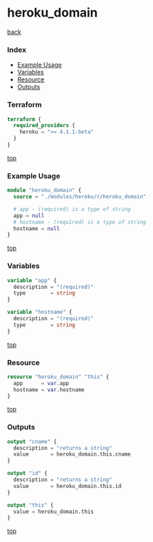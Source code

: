 # heroku_domain

[back](../heroku.md)

### Index

- [Example Usage](#example-usage)
- [Variables](#variables)
- [Resource](#resource)
- [Outputs](#outputs)

### Terraform

```terraform
terraform {
  required_providers {
    heroku = ">= 4.1.1-beta"
  }
}
```

[top](#index)

### Example Usage

```terraform
module "heroku_domain" {
  source = "./modules/heroku/r/heroku_domain"

  # app - (required) is a type of string
  app = null
  # hostname - (required) is a type of string
  hostname = null
}
```

[top](#index)

### Variables

```terraform
variable "app" {
  description = "(required)"
  type        = string
}

variable "hostname" {
  description = "(required)"
  type        = string
}
```

[top](#index)

### Resource

```terraform
resource "heroku_domain" "this" {
  app      = var.app
  hostname = var.hostname
}
```

[top](#index)

### Outputs

```terraform
output "cname" {
  description = "returns a string"
  value       = heroku_domain.this.cname
}

output "id" {
  description = "returns a string"
  value       = heroku_domain.this.id
}

output "this" {
  value = heroku_domain.this
}
```

[top](#index)